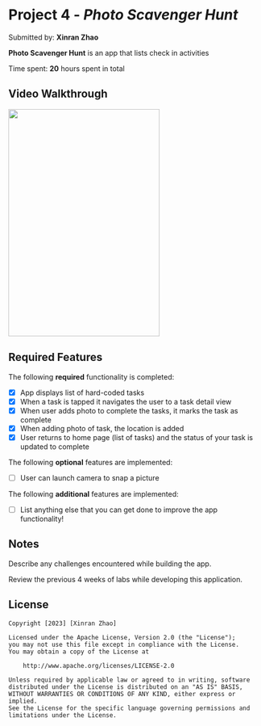 # Project 4 - *Photo Scavenger Hunt*

Submitted by: **Xinran Zhao**

**Photo Scavenger Hunt** is an app that lists check in activities

Time spent: **20** hours spent in total

## Video Walkthrough

<img src="https://user-images.githubusercontent.com/114776583/226514474-d7d16595-a9c8-459a-b280-b15aa616dcdb.gif" width="300" height="450" />



## Required Features

The following **required** functionality is completed:

- [x] App displays list of hard-coded tasks
- [x] When a task is tapped it navigates the user to a task detail view
- [x] When user adds photo to complete the tasks, it marks the task as complete
- [x] When adding photo of task, the location is added
- [x] User returns to home page (list of tasks) and the status of your task is updated to complete
 
The following **optional** features are implemented:

- [ ] User can launch camera to snap a picture	

The following **additional** features are implemented:

- [ ] List anything else that you can get done to improve the app functionality!

## Notes

Describe any challenges encountered while building the app.

Review the previous 4 weeks of labs while developing this application.

## License

    Copyright [2023] [Xinran Zhao]

    Licensed under the Apache License, Version 2.0 (the "License");
    you may not use this file except in compliance with the License.
    You may obtain a copy of the License at

        http://www.apache.org/licenses/LICENSE-2.0

    Unless required by applicable law or agreed to in writing, software
    distributed under the License is distributed on an "AS IS" BASIS,
    WITHOUT WARRANTIES OR CONDITIONS OF ANY KIND, either express or implied.
    See the License for the specific language governing permissions and
    limitations under the License.
